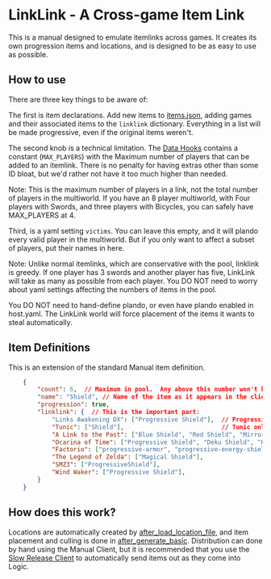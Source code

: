 # LinkLink - A Cross-game Item Link

This is a manual designed to emulate itemlinks across games.  It creates its own progression items and locations, and is designed to be as easy to use as possible.

## How to use

There are three key things to be aware of:

The first is item declarations.  Add new items to [items.json](data/items.json), adding games and their associated items to the `linklink` dictionary. Everything in a list will be made progressive, even if the original items weren't.

The second knob is a technical limitation.  The [Data Hooks](hooks/Data.py) contains a constant (`MAX_PLAYERS`) with the Maximum number of players that can be added to an itemlink.  There is no penalty for having extras other than some ID bloat, but we'd rather not have it too much higher than needed.

Note:  This is the maximum number of players in a link, not the total number of players in the multiworld.  If you have an 8 player multiworld, with Four players with Swords, and three players with Bicycles, you can safely have MAX_PLAYERS at 4.

Third, is a yaml setting `victims`.  You can leave this empty, and it will plando every valid player in the multiworld.  But if you only want to affect a subset of players, put their names in here.

Note:  Unlike normal itemlinks, which are conservative with the pool, linklink is greedy.  If one player has 3 swords and another player has five, LinkLink will take as many as possible from each player.  You DO NOT need to worry about yaml settings affecting the numbers of items in the pool.

You DO NOT need to hand-define plando, or even have plando enabled in host.yaml.  The LinkLink world will force placement of the items it wants to steal automatically.

## Item Definitions

This is an extension of the standard Manual item definition.
```json
    {
        "count": 6,  // Maximum in pool.  Any above this number won't be plando'd
        "name": "Shield", // Name of the item as it appears in the client and other players.
        "progression": true,
        "linklink": {  // This is the important part:
            "Links Awakening DX": ["Progressive Shield"],  // Progressive items are pulled multiple times.  We'll pull all three Progressive Shields.
            "Tunic": ["Shield"],                           // Tunic only has one shield.  Nothing will happen when the link recieves shields 2 and 3.
            "A Link to the Past": ["Blue Shield", "Red Shield", "Mirror Shield"], // LttP has three separate shields.  This will progressify them.
            "Ocarina of Time": ["Progressive Shield", "Deku Shield", "Hylian Shield", "Mirror Shield"], // If a game has the option to be progressive or not, this uses progressives if it can find any, then the individuals afterwards.
            "Factorio": ["progressive-armor", "progressive-energy-shield"],  // You can even progressify progressives!  This'll give all four Armor upgrades, then the two Energy Shield modules.
            "The Legend of Zelda": ["Magical Shield"],
            "SMZ3": ["ProgressiveShield"],
            "Wind Waker": ["Progressive Shield"],
        }
    }
```

## How does this work?

Locations are automatically created by [after_load_location_file](hooks/Data.py), and item placement and culling is done in [after_generate_basic](hooks/World.py).  Distribution can done by hand using the Manual Client, but it is recommended that you use the [Slow Release Client](https://github.com/gjgfuj/AP-SlowRelease/releases) to automatically send items out as they come into Logic.

